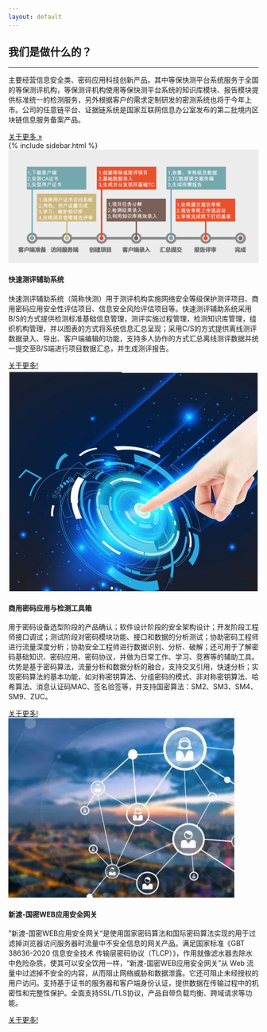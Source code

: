 ```yaml
---
layout: default
---
```


<div class="row">
  <div class="col-md-8 mb-5">
    <h2>我们是做什么的？</h2>
    <hr />
    <p>
      主要经营信息安全类、密码应用科技创新产品。其中等保快测平台系统服务于全国的等保测评机构，等保测评机构使用等保快测平台系统的知识库模块、报告模块提供标准统一的检测服务，另外根据客户的需求定制研发的密测系统也将于今年上市。公司的任意链平台、证据链系统是国家互联网信息办公室发布的第二批境内区块链信息服务备案产品。
    </p>
    <a class="btn btn-primary btn-lg" href="#">关于更多 &raquo;</a>
  </div>
  {% include sidebar.html %}
</div>

<!-- /.row -->

<div class="row">
  <div class="col-md-4 mb-5">
    <div class="card border-0 shadow h-100">
      <img class="card-img-top" src="/image/kuaice.png" alt="" />
      <div class="card-body">
        <h4 class="card-title">快速测评辅助系统</h4>
        <p class="card-text">
          快速测评辅助系统（简称快测）用于测评机构实施网络安全等级保护测评项目、商用密码应用安全性评估项目、信息安全风险评估项目等。快速测评辅助系统采用B/S的方式提供检测标准基础信息管理，测评实施过程管理，检测知识库管理，组织机构管理，并以图表的方式将系统信息汇总呈现；采用C/S的方式提供离线测评数据录入、导出、客户端编辑的功能，支持多人协作的方式汇总离线测评数据并统一提交至B/S端进行项目数据汇总，并生成测评报告。
        </p>
      </div>
      <div class="card-footer">
        <a href="#" class="btn btn-primary">关于更多!</a>
      </div>
    </div>
  </div>
  <div class="col-md-4 mb-5">
    <div class="card border-0 shadow h-100">
      <img class="card-img-top" src="/image/jiancegongjuxiang.jpg" alt="" />
      <div class="card-body">
        <h4 class="card-title">商用密码应用与检测工具箱</h4>
        <p class="card-text">
          用于密码设备选型阶段的产品确认；软件设计阶段的安全架构设计；开发阶段工程师接口调试；测试阶段对密码模块功能、接口和数据的分析测试；协助密码工程师进行流量深度分析；协助安全工程师进行数据识别、分析、破解；还可用于了解密码基础知识、密码应用、密码协议，并做为日常工作、学习、竞赛等的辅助工具。
优势是基于密码算法，流量分析和数据分析的融合，支持交叉引用，快速分析；实现密码算法的基本功能，如对称密钥算法、分组密码的模式、非对称密钥算法、哈希算法、消息认证码MAC、签名验签等，并支持国密算法：SM2、SM3、SM4、SM9、ZUC。
        </p>
      </div>
      <div class="card-footer">
        <a href="#" class="btn btn-primary">关于更多!</a>
      </div>
    </div>
  </div>
  <div class="col-md-4 mb-5">
    <div class="card border-0 shadow h-100">
      <img class="card-img-top" src="/image/wanguan.jpg" alt="" />
      <div class="card-body">
        <h4 class="card-title">新渡-国密WEB应用安全网关</h4>
        <p class="card-text">
          ”新渡-国密WEB应用安全网关“是使用国家密码算法和国际密码算法实现的用于过滤掉浏览器访问服务器时流量中不安全信息的网关产品。满足国家标准《GBT 38636-2020 信息安全技术 传输层密码协议（TLCP）》，作用就像滤水器去除水中危险杂质，使其可以安全饮用一样，“新渡-国密WEB应用安全网关”从 Web 流量中过滤掉不安全的内容，从而阻止网络威胁和数据泄露。它还可阻止未经授权的用户访问。支持基于证书的服务器和客户端身份认证，提供数据在传输过程中的机密性和完整性保护。全面支持SSL/TLS协议，产品自带负载均衡、跨域请求等功能。
        </p>
      </div>
      <div class="card-footer">
        <a href="#" class="btn btn-primary">关于更多!</a>
      </div>
    </div>
  </div>
</div>




<!-- /.row -->